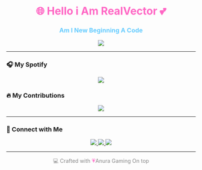 <h1 align="center" style="color:#FF66C4">🌐 Hello i Am RealVector 💕</h1>
<h3 align="center" style="color:#66CCFF">Am I New Beginning A Code</h3>

<p align="center">
  <img src="https://readme-typing-svg.herokuapp.com?font=Fira+Code&size=24&pause=1000&color=FF66C4&center=true&vCenter=true&width=435&lines=Sawadee+Ka+<3" />
</p>

---

### 🎧 My Spotify

<p align="center">
  <img src="https://spotify-github-profile.vercel.app/api/view?uid=31lhs4s2u6akzu4likhmw5wuavwy&cover_image=true&theme=novatorem&bar_color=66ccff&bar_color_cover=false" />
</p>


### 🔥 My Contributions

<p align="center">
  <img src="https://streak-stats.demolab.com?user=anura123&theme=tokyonight&hide_border=true&ring=FF66C4&fire=66CCFF&currStreakLabel=ffffff" />
</p>

---

### 📲 Connect with Me

<p align="center">
  <a href="https://discord.com/users/1208596199603445801" target="_blank">
    <img src="https://img.shields.io/badge/Discord-FF66C4?style=for-the-badge&logo=discord&logoColor=white" />
  </a>
  <a href="https://www.youtube.com/@Anura-gaming-real" target="_blank">
    <img src="https://img.shields.io/badge/Youtube-66CCFF?style=for-the-badge&logo=youtube&logoColor=white" />
  </a>
  <a href="https://www.tiktok.com/@anurav2.0?_t=ZS-8xF6WiL1Kzf&_r=1" target="_blank">
    <img src="https://img.shields.io/badge/TikTok-FF66C4?style=for-the-badge&logo=tiktok&logoColor=white" />
  </a>
</p>

---

<p align="center" style="color:#888">
  💻 Crafted with <span style="color:#FF66C4">💗</span>Anura Gaming On top</strong>
</p>
